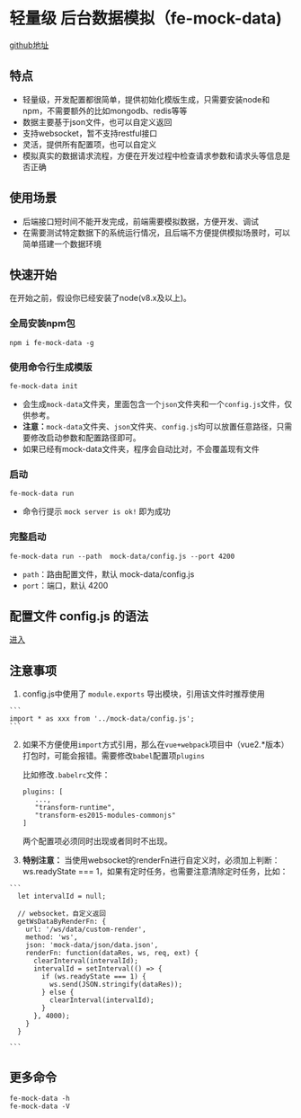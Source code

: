 # 轻量级 后台数据模拟（fe-mock-data)
  [github地址](https://github.com/RetinaLI/fe-mock-data)
## 特点
  + 轻量级，开发配置都很简单，提供初始化模版生成，只需要安装node和npm，不需要额外的比如mongodb、redis等等
  + 数据主要基于json文件，也可以自定义返回
  + 支持websocket，暂不支持restful接口
  + 灵活，提供所有配置项，也可以自定义
  + 模拟真实的数据请求流程，方便在开发过程中检查请求参数和请求头等信息是否正确

## 使用场景
  + 后端接口短时间不能开发完成，前端需要模拟数据，方便开发、调试
  + 在需要测试特定数据下的系统运行情况，且后端不方便提供模拟场景时，可以简单搭建一个数据环境

## 快速开始

   在开始之前，假设你已经安装了node(v8.x及以上)。

### 全局安装npm包
  	npm i fe-mock-data -g

### 使用命令行生成模版
  	fe-mock-data init

   * 会生成`mock-data`文件夹，里面包含一个`json`文件夹和一个`config.js`文件，仅供参考。
   * **注意：**`mock-data`文件夹、`json`文件夹、`config.js`均可以放置任意路径，只需要修改启动参数和配置路径即可。
   * 如果已经有mock-data文件夹，程序会自动比对，不会覆盖现有文件

### 启动

   	fe-mock-data run

   * 命令行提示 `mock server is ok!` 即为成功

### 完整启动

	fe-mock-data run --path  mock-data/config.js --port 4200

* `path`：路由配置文件，默认 mock-data/config.js
* `port`：端口，默认 4200

## 配置文件 config.js 的语法
   [进入](https://github.com/RetinaLI/fe-mock-data/blob/master/mock-data/config.js)

## 注意事项
  1. config.js中使用了 `module.exports` 导出模块，引用该文件时推荐使用

  	```
  	import * as xxx from '../mock-data/config.js';
  	```

  2. 如果不方便使用`import`方式引用，那么在`vue+webpack`项目中（vue2.*版本）打包时，可能会报错。需要修改`babel`配置项`plugins`

     比如修改`.babelrc`文件：

     ```
     plugins: [
     	...,
     	"transform-runtime",
     	"transform-es2015-modules-commonjs"
     ]
     ```
     两个配置项必须同时出现或者同时不出现。
  3. **特别注意：** 当使用websocket的renderFn进行自定义时，必须加上判断：ws.readyState === 1，如果有定时任务，也需要注意清除定时任务，比如：

    ```
      let intervalId = null;

      // websocket，自定义返回
      getWsDataByRenderFn: {
        url: '/ws/data/custom-render',
        method: 'ws',
        json: 'mock-data/json/data.json',
        renderFn: function(dataRes, ws, req, ext) {
          clearInterval(intervalId);
          intervalId = setInterval(() => {
            if (ws.readyState === 1) {
              ws.send(JSON.stringify(dataRes));
            } else {
              clearInterval(intervalId);
            }
          }, 4000);
        }
      }

    ```

## 更多命令
    fe-mock-data -h
    fe-mock-data -V

